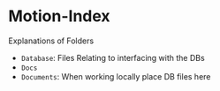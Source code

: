 # Motion-Index

Explanations of Folders

- `Database`: Files Relating to interfacing with the DBs
- `Docs`
- `Documents`: When working locally place DB files here